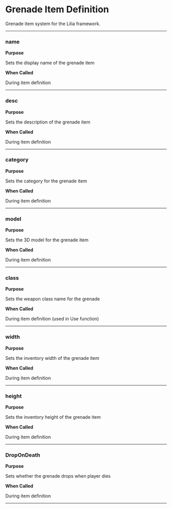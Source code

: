 # Grenade Item Definition

Grenade item system for the Lilia framework.

---

### name

**Purpose**

Sets the display name of the grenade item

**When Called**

During item definition

---

### desc

**Purpose**

Sets the description of the grenade item

**When Called**

During item definition

---

### category

**Purpose**

Sets the category for the grenade item

**When Called**

During item definition

---

### model

**Purpose**

Sets the 3D model for the grenade item

**When Called**

During item definition

---

### class

**Purpose**

Sets the weapon class name for the grenade

**When Called**

During item definition (used in Use function)

---

### width

**Purpose**

Sets the inventory width of the grenade item

**When Called**

During item definition

---

### height

**Purpose**

Sets the inventory height of the grenade item

**When Called**

During item definition

---

### DropOnDeath

**Purpose**

Sets whether the grenade drops when player dies

**When Called**

During item definition

---

